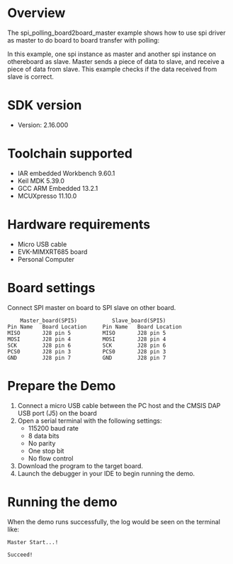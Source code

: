 Overview
========
The spi_polling_board2board_master example shows how to use spi driver as master to do board to board transfer with 
polling:

In this example, one spi instance as master and another spi instance on othereboard as slave. Master sends a piece of
data to slave, and receive a piece of data from slave. This example checks if the data received from slave is correct.

SDK version
===========
- Version: 2.16.000

Toolchain supported
===================
- IAR embedded Workbench  9.60.1
- Keil MDK  5.39.0
- GCC ARM Embedded  13.2.1
- MCUXpresso  11.10.0

Hardware requirements
=====================
- Micro USB cable
- EVK-MIMXRT685 board
- Personal Computer

Board settings
==============
Connect SPI master on board to SPI slave on other board.
~~~~~~~~~~~~~~~~~~~~~~~~~~~~~~~~~~~~~~~~~~~~~~~~~~~~~~
    Master_board(SPI5)           Slave_board(SPI5)
Pin Name   Board Location     Pin Name   Board Location
MISO       J28 pin 5          MISO       J28 pin 5
MOSI       J28 pin 4          MOSI       J28 pin 4
SCK        J28 pin 6          SCK        J28 pin 6
PCS0       J28 pin 3          PCS0       J28 pin 3
GND        J28 pin 7          GND        J28 pin 7
~~~~~~~~~~~~~~~~~~~~~~~~~~~~~~~~~~~~~~~~~~~~~~~~~~~~~~

Prepare the Demo
================
1.  Connect a micro USB cable between the PC host and the CMSIS DAP USB port (J5) on the board
2.  Open a serial terminal with the following settings:
    - 115200 baud rate
    - 8 data bits
    - No parity
    - One stop bit
    - No flow control
3.  Download the program to the target board.
4.  Launch the debugger in your IDE to begin running the demo.

Running the demo
================
When the demo runs successfully, the log would be seen on the terminal like:

~~~~~~~~~~~~~~~~~~~~~~~~~~~~~~~~~~~~~~~~~~~~~~~~~~~~~~~~~~~~~~~~~~~~~~~~~~~~~~~~~~~
Master Start...!

Succeed!
~~~~~~~~~~~~~~~~~~~~~~~~~~~~~~~~~~~~~~~~~~~~~~~~~~~~~~~~~~~~~~~~~~~~~~~~~~~~~~~~~~~~~
